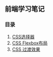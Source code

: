 ## 前端学习笔记
### 目录
1. [CSS选择器](css/CSS选择器.md)
2. [CSS Flexbox布局](css/CSSFlexbox布局.md)
3. [CSS 过渡效果](css/CSS过渡效果.md)
